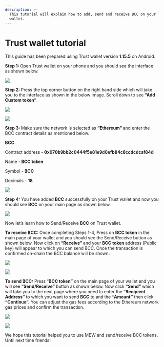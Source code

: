 ```yaml
---
description: >-
  This tutorial will explain how to add, send and receive BCC on your Trust
  wallet.
---
```


# Trust wallet tutorial

This guide has been prepared using Trust wallet version **1.15.5** on Android. 

**Step 1:** Open Trust wallet on your phone and you should see the interface as shown below. 

![](../.gitbook/assets/0.jpeg)

**Step 2:** Press the top corner button on the right hand side which will take you to the interface as shown in the below image. Scroll down to see **“Add Custom token”**.

![](../.gitbook/assets/2-1.jpg)

![](../.gitbook/assets/2-2.jpg)

**Step 3:** Make sure the network is selected as **“Ethereum”** and enter the BCC contract details as mentioned below.

**BCC**:

Contract address - **0x970b9bb2c0444f5e81e9d0efb84c8ccdcdcaf84d**

Name - **BCC token**

Symbol - **BCC**

Decimals - **18**

![](../.gitbook/assets/3%20%281%29.jpeg)

**Step 4:** You have added **BCC** successfully on your Trust wallet and now you should see **BCC** on your main page as shown below.

![](../.gitbook/assets/4-1.jpg)

Now let’s learn how to Send/Receive **BCC** on Trust wallet.

**To receive BCC:** Once completing Steps 1-4, Press on **BCC token** in the main page of your wallet and you should see the Send/Receive button as shown below. Now click on **“Receive”** and your **BCC token** address \(Public key\) will appear to which you can send BCC. Once the transaction is confirmed on-chain the BCC balance will be shown.

![](../.gitbook/assets/5-1.jpg)

![](../.gitbook/assets/5-2.jpg)

**To send BCC:** Press “**BCC token”** on the main page of your wallet and you will see **“Send/Receive”** button as shown below. Now click **“Send”** which will take you to the next page where you need to enter the **“Recipient Address”** to which you want to send **BCC** to and the **“Amount”** then click **“Continue”.** You can adjust the gas fees according to the Ethereum network gas prices and confirm the transaction.

![](../.gitbook/assets/6-1.jpg)

![](../.gitbook/assets/6-2.jpg)

We hope this tutorial helped you to use MEW and send/receive BCC tokens. Until next time friends!

